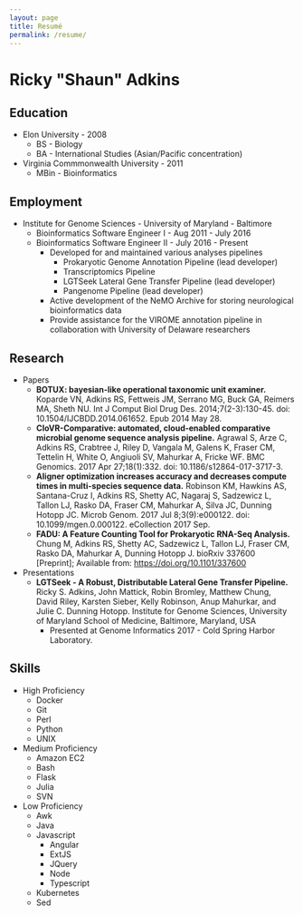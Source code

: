 ```yaml
---
layout: page
title: Resumé
permalink: /resume/
---
```


# Ricky "Shaun" Adkins

## Education
* Elon University - 2008
  * BS - Biology
  * BA - International Studies (Asian/Pacific concentration)
* Virginia Commmonwealth University - 2011
  * MBin - Bioinformatics

## Employment
* Institute for Genome Sciences - University of Maryland - Baltimore
  * Bioinformatics Software Engineer I - Aug 2011 - July 2016
  * Bioinformatics Software Engineer II - July 2016 - Present
    * Developed for and maintained various analyses pipelines
      * Prokaryotic Genome Annotation Pipeline (lead developer)
      * Transcriptomics Pipeline
      * LGTSeek Lateral Gene Transfer Pipeline (lead developer)
      * Pangenome Pipeline (lead developer)
    * Active development of the NeMO Archive for storing neurological bioinformatics data
    * Provide assistance for the VIROME annotation pipeline in collaboration with University of Delaware researchers

## Research
* Papers
  * __BOTUX: bayesian-like operational taxonomic unit examiner.__ Koparde VN, Adkins RS, Fettweis JM, Serrano MG, Buck GA, Reimers MA, Sheth NU. Int J Comput Biol Drug Des. 2014;7(2-3):130-45. doi: 10.1504/IJCBDD.2014.061652. Epub 2014 May 28.
  * __CloVR-Comparative: automated, cloud-enabled comparative microbial genome sequence analysis pipeline.__ Agrawal S, Arze C, Adkins RS, Crabtree J, Riley D, Vangala M, Galens K, Fraser CM, Tettelin H, White O, Angiuoli SV, Mahurkar A, Fricke WF. BMC Genomics. 2017 Apr 27;18(1):332. doi: 10.1186/s12864-017-3717-3.
  * __Aligner optimization increases accuracy and decreases compute times in multi-species sequence data.__ Robinson KM, Hawkins AS, Santana-Cruz I, Adkins RS, Shetty AC, Nagaraj S, Sadzewicz L, Tallon LJ, Rasko DA, Fraser CM, Mahurkar A, Silva JC, Dunning Hotopp JC. Microb Genom. 2017 Jul 8;3(9):e000122. doi: 10.1099/mgen.0.000122. eCollection 2017 Sep.
  * __FADU: A Feature Counting Tool for Prokaryotic RNA-Seq Analysis.__ Chung M, Adkins RS, Shetty AC, Sadzewicz L, Tallon LJ, Fraser CM, Rasko DA, Mahurkar A, Dunning Hotopp J. bioRxiv 337600 [Preprint]; Available from: https://doi.org/10.1101/337600
* Presentations
  * __LGTSeek - A Robust, Distributable Lateral Gene Transfer Pipeline.__ Ricky S. Adkins, John Mattick, Robin Bromley, Matthew Chung, David Riley, Karsten Sieber, Kelly Robinson, Anup Mahurkar, and Julie C. Dunning Hotopp. Institute for Genome Sciences, University of Maryland School of Medicine, Baltimore, Maryland, USA
    * Presented at Genome Informatics 2017 - Cold Spring Harbor Laboratory.

## Skills
* High Proficiency
  * Docker
  * Git
  * Perl
  * Python
  * UNIX
* Medium Proficiency
  * Amazon EC2
  * Bash
  * Flask
  * Julia
  * SVN
* Low Proficiency
  * Awk
  * Java
  * Javascript
    * Angular
    * ExtJS
    * JQuery
    * Node
    * Typescript
  * Kubernetes
  * Sed
